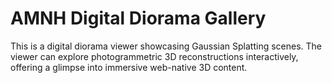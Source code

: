 # AMNH Digital Diorama Gallery
This is a digital diorama viewer showcasing Gaussian Splatting scenes. The viewer can explore photogrammetric 3D reconstructions interactively, offering a glimpse into immersive web-native 3D content.
